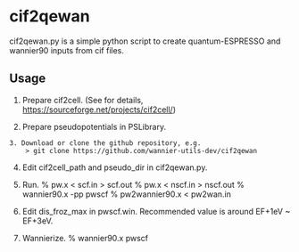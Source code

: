 # cif2qewan
cif2qewan.py is a simple python script to create quantum-ESPRESSO and wannier90 inputs from cif files.

## Usage ######################################
  1. Prepare cif2cell. (See for details, https://sourceforge.net/projects/cif2cell/)
  
  2. Prepare pseudopotentials in PSLibrary.
  
	3. Download or clone the github repository, e.g.
		> git clone https://github.com/wannier-utils-dev/cif2qewan

  4. Edit cif2cell_path and pseudo_dir in cif2qewan.py.
  
  5. Run.
  % pw.x < scf.in > scf.out
  % pw.x < nscf.in > nscf.out
  % wannier90.x -pp pwscf
  % pw2wannier90.x < pw2wan.in

  6. Edit dis_froz_max in pwscf.win. Recommended value is around EF+1eV ~ EF+3eV.
  
  7. Wannierize.
  % wannier90.x pwscf
